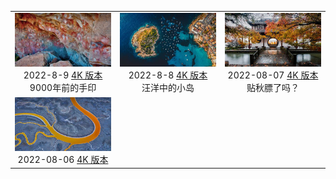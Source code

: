 |     |     |     |
|:---:|:---:|:---:|
|![](./static/2022-8-9-preview.jpg)<br> 2022-8-9 [4K 版本]({item.file4kUrl}) <br> 9000年前的手印|![](./static/圣埃尔姆附近的潘塔留岛鸟瞰图西班牙马略卡岛preview.jpg)<br> 2022-8-8 [4K 版本]({item.file4kUrl}) <br> 汪洋中的小岛|![](./static/杭州西湖的古典中国园林preview.jpg)<br> 2022-08-07 [4K 版本]({item.file4kUrl}) <br> 贴秋膘了吗？|
|![](./static/旧金山湾的盐滩preview.jpeg)<br> 2022-08-06 [4K 版本]({item.file4kUrl}) <br>
